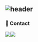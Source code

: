 ![header](https://capsule-render.vercel.app/api?type=waving&color=timeGradient&text=Welcome%20to%20Hyori's%20Github%20✨&animation=twinkling&fontsize=35&fontAlignY=40&fontAlign=70&heigth=250)
---

### 💬 Contact
<div style = "display:flex; flex-direction:row;>
  <a href = "https://www.instagram.com/hhyolls/">
    <img src= "https://img.shields.io/badge/Instagram-E4405F?style=flat-square&logo=Instagram&logoColor=white">
  </a>
  <a href = "mailto:hyori100@gmail.com">
    <img src= "https://img.shields.io/badge/Gmail-EA4335?style=flat-square&logo=Gmail&logoColor=white">
  </a>
</div>

<!--
**hyori100/hyori100** is a ✨ _special_ ✨ repository because its `README.md` (this file) appears on your GitHub profile.

Here are some ideas to get you started:

- 🔭 I’m currently working on 
- 🌱 I’m currently learning ...
- 👯 I’m looking to collaborate on ...
- 🤔 I’m looking for help with ...
- 💬 Ask me about ...
- 📫 How to reach me: ...
- 😄 Pronouns: ...
- ⚡ Fun fact: ... ㅁ
-->

